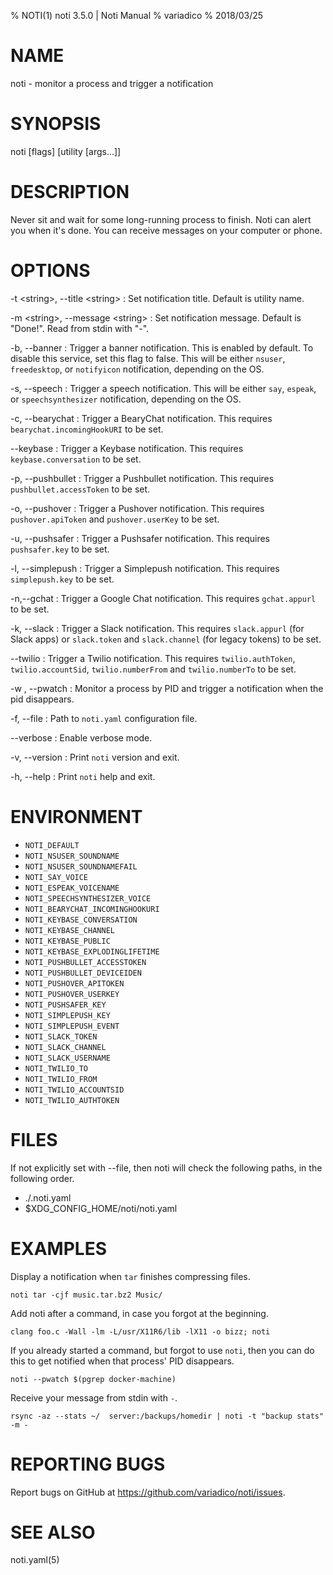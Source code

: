 % NOTI(1) noti 3.5.0 | Noti Manual
% variadico
% 2018/03/25

#  NAME

noti - monitor a process and trigger a notification

# SYNOPSIS

noti [flags] [utility [args...]]

# DESCRIPTION

Never sit and wait for some long-running process to finish. Noti can alert you
when it's done. You can receive messages on your computer or phone.

# OPTIONS

-t \<string\>, \--title \<string\>
: Set notification title. Default is utility name.

-m \<string\>, \--message \<string\>
: Set notification message. Default is "Done!". Read from stdin with "-".

-b, \--banner
: Trigger a banner notification. This is enabled by default. To disable this
  service, set this flag to false. This will be either `nsuser`, `freedesktop`,
  or `notifyicon` notification, depending on the OS.

-s, \--speech
: Trigger a speech notification. This will be either `say`, `espeak`, or
  `speechsynthesizer` notification, depending on the OS.

-c, \--bearychat
: Trigger a BearyChat notification. This requires `bearychat.incomingHookURI` to
  be set.

--keybase
: Trigger a Keybase notification. This requires `keybase.conversation` to
  be set.

-p, \--pushbullet
: Trigger a Pushbullet notification. This requires `pushbullet.accessToken` to
  be set.

-o, \--pushover
: Trigger a Pushover notification. This requires `pushover.apiToken` and
  `pushover.userKey` to be set.

-u, \--pushsafer
: Trigger a Pushsafer notification. This requires `pushsafer.key` to be set.

-l, \--simplepush
: Trigger a Simplepush notification. This requires `simplepush.key` to be set.

-n,\--gchat
: Trigger a Google Chat notification. This requires `gchat.appurl` to be set.

-k, \--slack
: Trigger a Slack notification. This requires `slack.appurl` (for Slack apps)
  or `slack.token` and `slack.channel` (for legacy tokens) to be set.

--twilio
: Trigger a Twilio notification. This requires `twilio.authToken`, `twilio.accountSid`, `twilio.numberFrom` and `twilio.numberTo` to be set.

-w <pid>, \--pwatch <pid>
: Monitor a process by PID and trigger a notification when the pid disappears.

-f, \--file
: Path to `noti.yaml` configuration file.

\--verbose
: Enable verbose mode.

-v, \--version
: Print `noti` version and exit.

-h, \--help
: Print `noti` help and exit.

# ENVIRONMENT

* `NOTI_DEFAULT`
* `NOTI_NSUSER_SOUNDNAME`
* `NOTI_NSUSER_SOUNDNAMEFAIL`
* `NOTI_SAY_VOICE`
* `NOTI_ESPEAK_VOICENAME`
* `NOTI_SPEECHSYNTHESIZER_VOICE`
* `NOTI_BEARYCHAT_INCOMINGHOOKURI`
* `NOTI_KEYBASE_CONVERSATION`
* `NOTI_KEYBASE_CHANNEL`
* `NOTI_KEYBASE_PUBLIC`
* `NOTI_KEYBASE_EXPLODINGLIFETIME`
* `NOTI_PUSHBULLET_ACCESSTOKEN`
* `NOTI_PUSHBULLET_DEVICEIDEN`
* `NOTI_PUSHOVER_APITOKEN`
* `NOTI_PUSHOVER_USERKEY`
* `NOTI_PUSHSAFER_KEY`
* `NOTI_SIMPLEPUSH_KEY`
* `NOTI_SIMPLEPUSH_EVENT`
* `NOTI_SLACK_TOKEN`
* `NOTI_SLACK_CHANNEL`
* `NOTI_SLACK_USERNAME`
* `NOTI_TWILIO_TO`
* `NOTI_TWILIO_FROM`
* `NOTI_TWILIO_ACCOUNTSID`
* `NOTI_TWILIO_AUTHTOKEN`


# FILES

If not explicitly set with \--file, then noti will check the following paths,
in the following order.

* ./.noti.yaml
* $XDG_CONFIG_HOME/noti/noti.yaml

# EXAMPLES

Display a notification when `tar` finishes compressing files.

    noti tar -cjf music.tar.bz2 Music/

Add noti after a command, in case you forgot at the beginning.

    clang foo.c -Wall -lm -L/usr/X11R6/lib -lX11 -o bizz; noti

If you already started a command, but forgot to use `noti`, then you can do
this to get notified when that process' PID disappears.

    noti --pwatch $(pgrep docker-machine)

Receive your message from stdin with `-`.

    rsync -az --stats ~/  server:/backups/homedir | noti -t "backup stats" -m -

# REPORTING BUGS

Report bugs on GitHub at https://github.com/variadico/noti/issues.

# SEE ALSO

noti.yaml(5)
